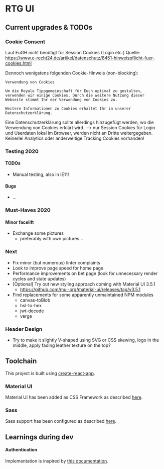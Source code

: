 # RTG UI

## Current upgrades & TODOs

### Cookie Consent

Laut EuGH nicht benötigt für Session Cookies (Login etc.)
Quelle: https://www.e-recht24.de/artikel/datenschutz/8451-hinweispflicht-fuer-cookies.html

Dennoch wenigstens folgenden Cookie-Hinweis (non-blocking):
```
Verwendung von Cookies

Um die Royale Tippgemeinschaft für Euch optimal zu gestalten, verwenden wir einige Cookies. Durch die weitere Nutzung dieser Webseite stimmt Ihr der Verwendung von Cookies zu.

Weitere Informationen zu Cookies erhaltet Ihr in unserer Datenschutzerklärung.
```

Eine Datenschutzerklärung sollte allerdings hinzugefügt werden, wo die Verwendung von Cookies erklärt wird. --> nur Session Cookies für Login und Userdaten lokal im Browser, werden nicht an Dritte weitergegeben. Keinerlei Analytics oder anderweitige
Tracking Cookies vorhanden!

### Testing 2020

#### TODOs

* Manual testing, also in IE11!

#### Bugs

* ...

### Must-Haves 2020

#### Minor facelift

* Exchange some pictures
    * preferably with own pictures...

### Next

* Fix minor (but numerous) linter complaints
* Look to improve page speed for home page
* Performance improvements on bet page (look for unnecessary render cycles and state updates)
* [Optional] Try out new styling approach coming with Material UI 3.5.1
    * https://github.com/mui-org/material-ui/releases/tag/v3.5.1
* Find replacements for some apparently unmaintained NPM modules
    * canvas-toBlob
    * hsl-to-hex
    * jwt-decode
    * verge

### Header Design

* Try to make it slightly V-shaped using SVG or CSS skewing, logo in the middle, apply fading leather texture on the top?

## Toolchain

This project is built using [create-react-app](https://github.com/facebookincubator/create-react-app).

### Material UI

Material UI has been added as CSS Framework as described [here](https://stackoverflow.com/a/44197904).

### Sass

Sass support has been configured as described [here](https://create-react-app.dev/docs/adding-a-sass-stylesheet).

## Learnings during dev

#### Authentication

Implementation is inspired by [this documentation](https://reacttraining.com/react-router/web/example/auth-workflow).